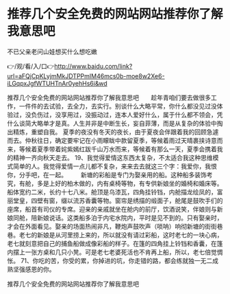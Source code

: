 # 推荐几个安全免费的网站网站推荐你了解我意思吧
不已父亲老问山娃想买什么想吃嫩

👉/观/看/入/口👉http://www.baidu.com/link?url=aFQjCpKLyjmMkJDTPPmIM46mcs0b-moe8w2Xe6-iLGqpxJgfWTUHTnAr0yehHs6i&wd

推荐几个安全免费的网站网站推荐你了解我意思吧　　趁年青咱们要去做很多工作，一件件的去试验，去全力，去实行。别谈什么大略平常，你什么都没见过没体验过，没负伤过，没享用过，没振动过，连本人爱好什么，属于什么都不领会，凭什么谈简大略单才是真。人生并非是中断生长，妄自菲薄，而是从复杂的体验中掏出精炼，重塑自我。
夏季的夜没有冬天的夜长，由于夏夜会伴跟着我的回顾急遽而去。仲秋往日，确定要牢记在小雨矇眬中款留夏季，等候着雨过天晴裹挟诗意而来，等候着夏季带着姹紫嫣红跋千山万水而来，等候着有那么一天，夏季会携着我的精神一齐向秋天走去。
	19、我觉得爱情这东西太复杂，不太适合我这种思维模式简单的人。我觉得爱情一点儿都不复杂，来来去去就这三个字：我爱你，我恨你，分手吧，在一起。
　　新塘的彩船是专门为娶亲用的船。这种船多装饰考究，有舱，多是上好的柏木做的，内有桌椅等物，有专供新娘坐的婚椅和婚床等。船体宽约二米，长约十七八米。舱顶是乌漆瓦，四角挂铃铛，内舱描龙绘凤的，富丽堂皇，四壁有窗，缀以流苏香囊等物。窗帘是绣描的缎面子，舱尾是鼓吹手们的座席，船首有司仪的专席。迎亲的亲戚就坐在舱内的前厅，饮酒说笑，伴娘则与新娘同舱，陪新娘说话。这类船多泊于内宅水院内，平时是见不到的。只有娶亲时，才会在外面看见。娶亲的场面热闹非凡，鞭炮声鼓吹声（唢呐）响彻新塘的街街巷巷。老七的新娘是从河里捞上来的，所以就没有请过彩船，这时老七的一块心病，老七就刻意把自己的捕鱼船做成像彩船的样子。在篷的四角挂上铃铛和香囊，在篷内摆上一张方桌和几只小凳。可是老七老婆死活也不肯再上船，所以，老七倍觉惆怅。
		71、你吃的苦，你受的累，你掉进的坑，你走错的路，都会练就独一无二成熟坚强感恩的你。

推荐几个安全免费的网站网站推荐你了解我意思吧
